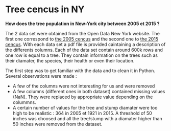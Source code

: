 # Tree cencus in NY
**How does the tree population in New-York city between 2005 et 2015 ?**
>
The 2 data set were obtained from the Open Data New York website. The first one correspond to [the 2005 cencus](https://data.cityofnewyork.us/Environment/2005-Street-Tree-Census/29bw-z7pj) and the second one to [the 2015 cencus](https://data.cityofnewyork.us/Environment/2015-Street-Tree-Census-Tree-Data/uvpi-gqnh). With each data set a pdf file is provided caintaining a description of the differents columns. Each of the data set contain around 600k rows and one row is equal to a tree. They contain information on the trees such as their diamater, the species, their health or even their location.
>
The first step was to get familiar with the data and to clean it in Python. Several observations were made :
  - A few of the columns were not interesting for us and were removed
  - A few columns (different ones in both dataset) contained missing values (NaN). They were replaced by appropriate value depending on the colummns.
  - A certain number of values for the tree and stump diamater were too high to be realistic : 364 in 2005 et 1921 in 2015. A threshold of 50 inches was choosed and all the tree/stump with a diamater higher than 50 inches were removed from the dataset.
